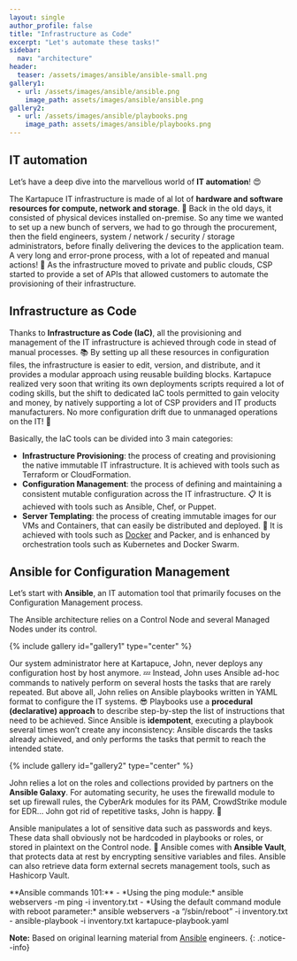 ```yaml
---
layout: single
author_profile: false
title: "Infrastructure as Code"
excerpt: "Let's automate these tasks!"
sidebar:
  nav: "architecture"
header:
  teaser: /assets/images/ansible/ansible-small.png
gallery1:
  - url: /assets/images/ansible/ansible.png
    image_path: assets/images/ansible/ansible.png
gallery2: 
  - url: /assets/images/ansible/playbooks.png
    image_path: assets/images/ansible/playbooks.png
---
```


## IT automation

Let’s have a deep dive into the marvellous world of **IT automation**! :heart_eyes:

The Kartapuce IT infrastructure is made of al lot of **hardware and software resources for compute, network and storage**.  :minidisc: Back in the old days, it consisted of physical devices installed on-premise. So any time we wanted to set up a new bunch of servers, we had to go through the procurement, then the field engineers, system / network / security / storage administrators, before finally delivering the devices to the application team. A very long and error-prone process, with a lot of repeated and manual actions! :no_good: As the infrastructure moved to private and public clouds, CSP started to provide a set of APIs that allowed customers to automate the provisioning of their infrastructure.

## Infrastructure as Code

Thanks to **Infrastructure as Code (IaC)**, all the provisioning and management of the IT infrastructure is achieved through code in stead of manual processes. :books: By setting up all these resources in configuration files, the infrastructure is easier to edit, version, and distribute, and it provides a modular approach using reusable building blocks. Kartapuce realized very soon that writing its own deployments scripts required a lot of coding skills, but the shift to dedicated IaC tools permitted to gain velocity and money, by natively supporting a lot of CSP providers and IT products manufacturers. No more configuration drift due to unmanaged operations on the IT! :pray:

Basically, the IaC tools can be divided into 3 main categories:
- **Infrastructure Provisioning**: the process of creating and provisioning the native immutable IT infrastructure. It is achieved with tools such as Terraform or CloudFormation.
- **Configuration Management**: the process of defining and maintaining a consistent mutable configuration across the IT infrastructure. :clipboard: It is achieved with tools such as Ansible, Chef, or Puppet.
- **Server Templating**: the process of creating immutable images for our VMs and Containers, that can easily be distributed and deployed. :whale: It is achieved with tools such as [Docker](/architecture/containers) and Packer, and is enhanced by orchestration tools such as Kubernetes and Docker Swarm.

## Ansible for Configuration Management

Let’s start with **Ansible**, an IT automation tool that primarily focuses on the Configuration Management process.

The Ansible architecture relies on a Control Node and several Managed Nodes under its control.

{% include gallery id="gallery1" type="center" %}

Our system administrator here at Kartapuce, John, never deploys any configuration host by host anymore. :zzz: Instead, John uses Ansible ad-hoc commands to natively perform on several hosts the tasks that are rarely repeated. But above all, John relies on Ansible playbooks written in YAML format to configure the IT systems. :sunglasses: Playbooks use a **procedural (declarative) approach** to describe step-by-step the list of instructions that need to be achieved. Since Ansible is **idempotent**, executing a playbook several times won’t create any inconsistency: Ansible discards the tasks already achieved, and only performs the tasks that permit to reach the intended state.

{% include gallery id="gallery2" type="center" %}

John relies a lot on the roles and collections provided by partners on the **Ansible Galaxy**. For automating security, he uses the firewalld module to set up firewall rules, the CyberArk modules for its PAM, CrowdStrike module for EDR… John got rid of repetitive tasks, John is happy. :tada:

Ansible manipulates a lot of sensitive data such as passwords and keys. These data shall obviously not be hardcoded in playbooks or roles, or stored in plaintext on the Control node. :bell: Ansible comes with **Ansible Vault**, that protects data at rest by encrypting sensitive variables and files. Ansible can also retrieve data form external secrets management tools, such as Hashicorp Vault.

<div class="notice--warning" markdown="1">
**Ansible commands 101:**
- *Using the ping module:* ansible webservers -m ping -i inventory.txt
- *Using the default command module with reboot parameter:* ansible webservers -a “/sbin/reboot” -i inventory.txt
- ansible-playbook -i inventory.txt kartapuce-playbook.yaml
</div>

**Note:** Based on original learning material from [Ansible](https://docs.ansible.com/) engineers.
{: .notice--info}
